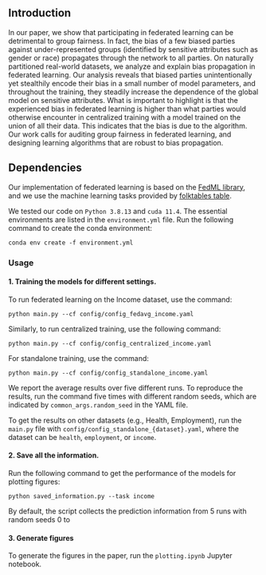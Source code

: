 

## Introduction

In our paper, we show that participating in federated learning can be detrimental to group fairness. In fact, the bias of a few biased parties against under-represented groups (identified by sensitive attributes such as gender or race) propagates through the network to all parties. On naturally partitioned real-world datasets, we analyze and explain bias propagation in federated learning. Our analysis reveals that biased parties unintentionally yet stealthily encode their bias in a small number of model parameters, and throughout the training, they steadily increase the dependence of the global model on sensitive attributes. What is important to highlight is that the experienced bias in federated learning is higher than what parties would otherwise encounter in centralized training with a model trained on the union of all their data. This indicates that the bias is due to the algorithm. Our work calls for auditing group fairness in federated learning, and designing learning algorithms that are robust to bias propagation.

## Dependencies

Our implementation of federated learning is based on the [FedML library](https://github.com/FedML-AI/FedML), and we use the machine learning tasks provided by [folktables table](https://github.com/socialfoundations/folktables).

We tested our code on `Python 3.8.13` and `cuda 11.4`. The essential environments are listed in the `environment.yml` file. Run the following command to create the conda environment:

```
conda env create -f environment.yml
```

### Usage

#### 1. Training the models for different settings.

To run federated learning on the Income dataset, use the command:

```
python main.py --cf config/config_fedavg_income.yaml
```

Similarly, to run centralized training, use the following command:

```
python main.py --cf config/config_centralized_income.yaml
```

For standalone training, use the command:

```
python main.py --cf config/config_standalone_income.yaml
```

We report the average results over five different runs. To reproduce the results, run the command five times with different random seeds, which are indicated by `common_args.random_seed` in the YAML file.

To get the results on other datasets (e.g., Health, Employment), run the `main.py` file with `config/config_standalone_{dataset}.yaml`, where the dataset can be `health`, `employment`, or `income`.

#### 2. Save all the information.

Run the following command to get the performance of the models for plotting figures:

```
python saved_information.py --task income
```

By default, the script collects the prediction information from 5 runs with random seeds 0 to

#### 3. Generate figures

To generate the figures in the paper, run the `plotting.ipynb` Jupyter notebook.
